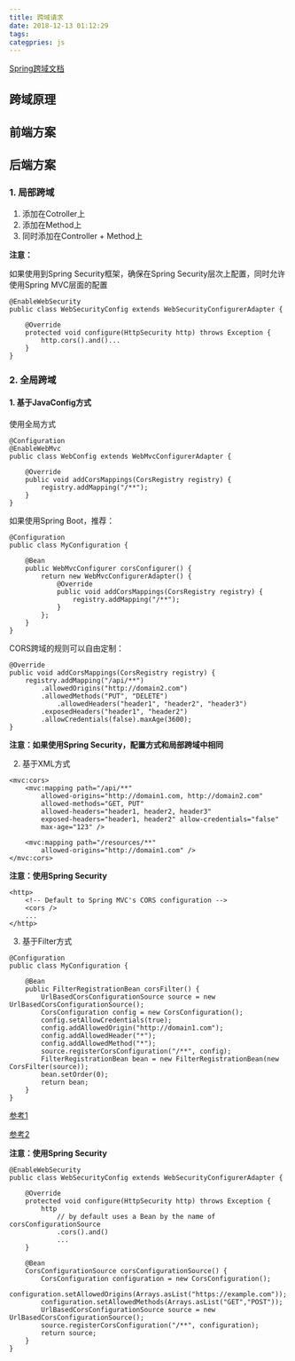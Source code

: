 ```yaml
---
title: 跨域请求
date: 2018-12-13 01:12:29
tags: 
categpries: js
---
```

[Spring跨域文档](https://spring.io/blog/2015/06/08/cors-support-in-spring-framework)

<!-- more -->
## 跨域原理 ##


## 前端方案 ##


## 后端方案 ##

### 1. 局部跨域 ###

1. 添加在Cotroller上
2. 添加在Method上
3. 同时添加在Controller + Method上

**注意：**

如果使用到Spring Security框架，确保在Spring Security层次上配置，同时允许使用Spring MVC层面的配置

	@EnableWebSecurity
	public class WebSecurityConfig extends WebSecurityConfigurerAdapter {

		@Override
		protected void configure(HttpSecurity http) throws Exception {
			http.cors().and()...
		}
	}


### 2. 全局跨域 ###

#### 1. 基于JavaConfig方式 ####

使用全局方式

	@Configuration
	@EnableWebMvc
	public class WebConfig extends WebMvcConfigurerAdapter {

		@Override
		public void addCorsMappings(CorsRegistry registry) {
			registry.addMapping("/**");
		}
	}

如果使用Spring Boot，推荐：

	@Configuration
	public class MyConfiguration {
	
	    @Bean
	    public WebMvcConfigurer corsConfigurer() {
	        return new WebMvcConfigurerAdapter() {
	            @Override
	            public void addCorsMappings(CorsRegistry registry) {
	                registry.addMapping("/**");
	            }
	        };
	    }
	}

CORS跨域的规则可以自由定制：

	@Override
	public void addCorsMappings(CorsRegistry registry) {
		registry.addMapping("/api/**")
			.allowedOrigins("http://domain2.com")
			.allowedMethods("PUT", "DELETE")
				.allowedHeaders("header1", "header2", "header3")
			.exposedHeaders("header1", "header2")
			.allowCredentials(false).maxAge(3600);
	}

**注意：如果使用Spring Security，配置方式和局部跨域中相同**

2. 基于XML方式

```
<mvc:cors>
	<mvc:mapping path="/api/**"
		allowed-origins="http://domain1.com, http://domain2.com"
		allowed-methods="GET, PUT"
		allowed-headers="header1, header2, header3"
		exposed-headers="header1, header2" allow-credentials="false"
		max-age="123" />
	
	<mvc:mapping path="/resources/**"
		allowed-origins="http://domain1.com" />	
</mvc:cors>
```
**注意：使用Spring Security**

	<http>
		<!-- Default to Spring MVC's CORS configuration -->
		<cors />
		...
	</http>

3. 基于Filter方式

```
@Configuration
public class MyConfiguration {
	
	@Bean
	public FilterRegistrationBean corsFilter() {
		UrlBasedCorsConfigurationSource source = new UrlBasedCorsConfigurationSource();
		CorsConfiguration config = new CorsConfiguration();
		config.setAllowCredentials(true);
		config.addAllowedOrigin("http://domain1.com");
		config.addAllowedHeader("*");
		config.addAllowedMethod("*");
		source.registerCorsConfiguration("/**", config);
		FilterRegistrationBean bean = new FilterRegistrationBean(new CorsFilter(source));
		bean.setOrder(0);
		return bean;
	}
}
```
[参考1](https://www.jianshu.com/p/87e1ef68794c)

[参考2](https://blog.csdn.net/pinebud55/article/details/60874725)

**注意：使用Spring Security**

	@EnableWebSecurity
	public class WebSecurityConfig extends WebSecurityConfigurerAdapter {
	
	    @Override
	    protected void configure(HttpSecurity http) throws Exception {
	        http
	            // by default uses a Bean by the name of corsConfigurationSource
	            .cors().and()
	            ...
	    }
	
	    @Bean
	    CorsConfigurationSource corsConfigurationSource() {
	        CorsConfiguration configuration = new CorsConfiguration();
	        configuration.setAllowedOrigins(Arrays.asList("https://example.com"));
	        configuration.setAllowedMethods(Arrays.asList("GET","POST"));
	        UrlBasedCorsConfigurationSource source = new UrlBasedCorsConfigurationSource();
	        source.registerCorsConfiguration("/**", configuration);
	        return source;
	    }
	}
